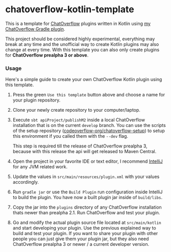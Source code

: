 # chatoverflow-kotlin-template

This is a template for [ChatOverflow](https://github.com/codeoverflow-org/chatoverflow) plugins written in Kotlin using [my ChatOverflow Gradle plugin](https://github.com/daniel0611/gradle-chatoverflow-plugin).

This project should be considered highly experimental, everything may break at any time and the unofficial way to create Kotlin plugins may also change at every time. With this template you can also only create plugins for **ChatOverflow prealpha 3 or above**.

### Usage

Here's a simple guide to create your own ChatOverflow Kotlin plugin using this template.

1. Press the green `Use this template` button above and choose a name for your plugin repository.

2. Clone your newly create repository to your computer/laptop.

3. Execute `sbt apiProject/publishM2` inside a local ChatOverflow installation that is on the current `develop` branch. You can use the scripts of the setup repository ([codeoverflow-org/chatoverflow-setup](https://github.com/codeoverflow-org/chatoverflow-setup)) to setup this environment if you called them with the `--dev` flag.

   This step is required till the release of ChatOverflow prealpha 3, because with this release the api will get released to Maven Central.

4. Open the project in your favorite IDE or text editor, I recommend [IntelliJ](https://www.jetbrains.com/idea/) for any JVM related work.

5. Update the values in `src/main/resources/plugin.xml` with your values accordingly.

6. Run `gradle jar` or use the `Build Plugin` run configuration inside IntelliJ to build the plugin. You have now a built plugin jar inside of `build/libs`. 

7. Copy the jar into the `plugins` directory of any ChatOverflow installation thats newer than prealpha 2.1. Run ChatOverflow and test your plugin.

8. Go and modify the actual plugin source file located at `src/main/kotlin` and start developing your plugin. Use the previous explained way to build and test your plugin. If you want to share your plugin with other people you can just give them your plugin jar, but they also need ChatOverflow prealpha 3 or newer / a current developer version.